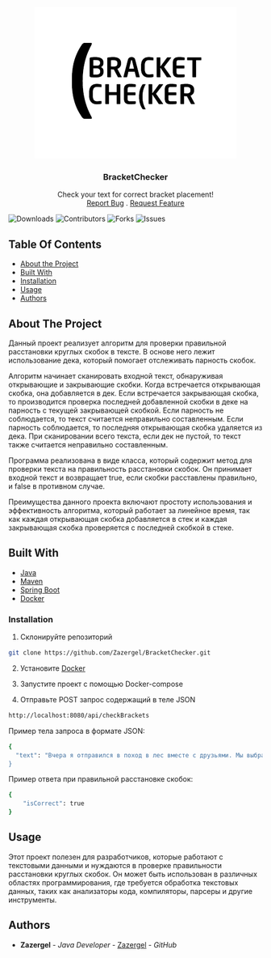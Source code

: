 <br/>
<p align="center">
  <a href="https://github.com/Zazergel/BracketChecker">
    <img src="https://raw.githubusercontent.com/Zazergel/BracketChecker/main/logo_bc.png" alt="Logo" width="400" height="300">
  </a>
  <h3 align="center">BracketChecker</h3>
  <p align="center">
    Check your text for correct bracket placement!
    <br/>
    <a href="https://github.com/Zazergel/BracketChecker/issues">Report Bug</a>
    .
    <a href="https://github.com/Zazergel/BracketChecker/issues">Request Feature</a>
  </p>
</p>

![Downloads](https://img.shields.io/github/downloads/Zazergel/BracketChecker/total) ![Contributors](https://img.shields.io/github/contributors/Zazergel/BracketChecker?color=dark-green) ![Forks](https://img.shields.io/github/forks/Zazergel/BracketChecker?style=social) ![Issues](https://img.shields.io/github/issues/Zazergel/BracketChecker) 

## Table Of Contents

* [About the Project](#about-the-project)
* [Built With](#built-with)
* [Installation](#installation)
* [Usage](#usage)
* [Authors](#authors)

## About The Project

Данный проект реализует алгоритм для проверки правильной расстановки круглых скобок в тексте. В основе него лежит использование дека, который помогает отслеживать парность скобок.

Алгоритм начинает сканировать входной текст, обнаруживая открывающие и закрывающие скобки. Когда встречается открывающая скобка, она добавляется в дек. Если встречается закрывающая скобка, то производится проверка последней добавленной скобки в деке на парность с текущей закрывающей скобкой. Если парность не соблюдается, то текст считается неправильно составленным. Если парность соблюдается, то последняя открывающая скобка удаляется из дека. При сканировании всего текста, если дек не пустой, то текст также считается неправильно составленным.

Программа реализована в виде класса, который содержит метод для проверки текста на правильность расстановки скобок. Он принимает входной текст и возвращает true, если скобки расставлены правильно, и false в противном случае.

Преимущества данного проекта включают простоту использования и эффективность алгоритма, который работает за линейное время, так как каждая открывающая скобка добавляется в стек и каждая закрывающая скобка проверяется с последней скобкой в стеке.


## Built With
* [Java](http://java.com/)
* [Maven](https://maven.apache.org/)
* [Spring Boot](https://spring.io/projects/spring-boot)
* [Docker](https://www.docker.com/)

### Installation

1. Склонируйте репозиторий

```sh
git clone https://github.com/Zazergel/BracketChecker.git
```

2. Установите [Docker](https://www.docker.com/products/docker-desktop/)

3. Запустите проект с помощью Docker-compose

4. Отправьте POST запрос содержащий в теле JSON 
```sh
http://localhost:8080/api/checkBrackets
```
Пример тела запроса в формате JSON:
```sh
{
  "text": "Вчера я отправился в поход в лес вместе с друзьями. Мы выбрали маршрут, который проходил через горные потоки и поля (для разнообразия). В начале пути погода была отличной, солнце светило ярко, и птицы радостно пели. Однако, когда мы подошли ближе к вершине горы, небо стало покрываться облаками, (как будто природа готовила нам небольшой сюрприз). 
}
```
Пример ответа при правильной расстановке скобок:
```sh
{
    "isCorrect": true
}
```

## Usage

Этот проект полезен для разработчиков, которые работают с текстовыми данными и нуждаются в проверке правильности расстановки круглых скобок. Он может быть использован в различных областях программирования, где требуется обработка текстовых данных, таких как анализаторы кода, компиляторы, парсеры и другие инструменты.

## Authors

* **Zazergel** - *Java Developer* - [Zazergel](https://github.com/Zazergel) - *GitHub*

